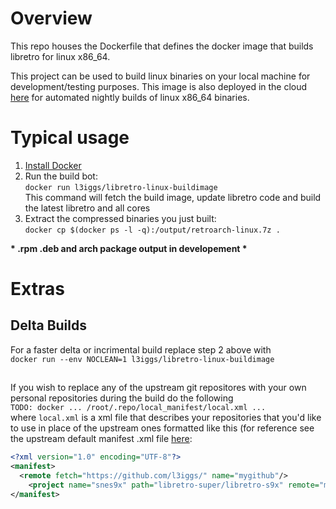 # Overview
This repo houses the Dockerfile that defines the docker image that builds libretro for linux x86_64. 

This project can be used to build linux binaries on your local machine for development/testing purposes. This image is also deployed in the cloud [here](https://registry.hub.docker.com/u/l3iggs/libretro-linux-buildimage/) for automated nightly builds of linux x86_64 binaries.

# Typical usage
1. [Install Docker](http://docs.docker.com/installation/)
1. Run the build bot:  
  `docker run l3iggs/libretro-linux-buildimage`  
   This command will fetch the build image, update libretro code and build the latest libretro and all cores
1. Extract the compressed binaries you just built:  
  `docker cp $(docker ps -l -q):/output/retroarch-linux.7z .`

__* .rpm .deb and arch package output in developement *__

# Extras
## Delta Builds
For a faster delta or incrimental build replace step 2 above with  
`docker run --env NOCLEAN=1 l3iggs/libretro-linux-buildimage`

## 
If you wish to replace any of the upstream git repositores with your own personal repositories during the build do the following  
`TODO: docker ... /root/.repo/local_manifest/local.xml ...`  
where `local.xml` is a xml file that describes your repositories that you'd like to use in place of the upstream ones formatted like this (for reference see the upstream default manifest .xml file [here](https://github.com/libretro/libretro-manifest/blob/master/default.xml):
```xml
<?xml version="1.0" encoding="UTF-8"?>
<manifest>
  <remote fetch="https://github.com/l3iggs/" name="mygithub"/>
	<project name="snes9x" path="libretro-super/libretro-s9x" remote="mygithub" />
</manifest>
```
